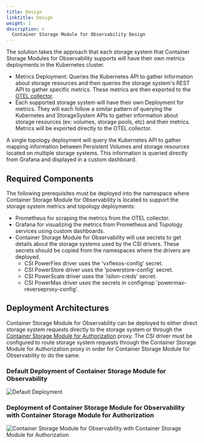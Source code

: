 ```yaml
---
title: Design
linktitle: Design
weight: 1
description: >
  Container Storage Module for Observability Design
---
```


The solution takes the approach that each storage system that Container Storage Modules for Observability supports will have their own metrics deployments in the Kubernetes cluster.

- Metrics Deployment: Queries the Kubernetes API to gather information about storage resources and then queries the storage system's REST API to gather specific metrics. These metrics are then exported to the [OTEL collector](https://github.com/open-telemetry/opentelemetry-collector).
- Each supported storage system will have their own Deployment for metrics. They will each follow a similar pattern of querying the Kubernetes and StorageSystem APIs to gather information about storage resources (ex: volumes, storage pools, etc) and their metrics. Metrics will be exported directly to the OTEL collector.

A single topology deployment will query the Kubernetes API to gather mapping information between Persistent Volumes and storage resources located on multiple storage systems. This information is queried directly from Grafana and displayed in a custom dashboard.

## Required Components

The following prerequisites must be deployed into the namespace where Container Storage Module for Observability is located to support the storage system metrics and topology deployments:

- Prometheus for scraping the metrics from the OTEL collector.
- Grafana for visualizing the metrics from Prometheus and Topology services using custom dashboards.
- Container Storage Module for Observability will use secrets to get details about the storage systems used by the CSI drivers. These secrets should be copied from the namespaces where the drivers are deployed. 
  - CSI PowerFlex driver uses the 'vxflexos-config' secret. 
  - CSI PowerStore driver uses the 'powerstore-config' secret. 
  - CSI PowerScale driver uses the 'isilon-creds' secret.
  - CSI PowerMax driver uses the secrets in configmap 'powermax-reverseproxy-config'.

## Deployment Architectures

Container Storage Module for Observability can be deployed to either direct storage system requests directly to the storage system or through the [Container Storage Module for Authorization](../../authorization) proxy.  The CSI driver must be configured to route storage system requests through the Container Storage Module for Authorization proxy in order for Container Storage Module for Observability to do the same.

### Default Deployment of Container Storage Module for Observability

![Default Deployment](../../../../images/observability/obs_architecture1.png)

### Deployment of Container Storage Module for Observability with Container Storage Module for Authorization

![Container Storage Module for Observability with Container Storage Module for Authorization](../../../../images/observability/obs_architecture2.png)

